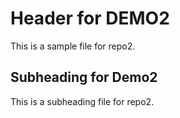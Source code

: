 # Header for DEMO2

This is a sample file for repo2.

## Subheading for Demo2

This is a subheading file for repo2.